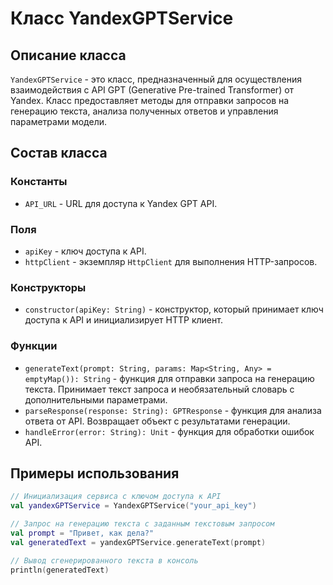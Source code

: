 # Класс YandexGPTService

## Описание класса

`YandexGPTService` - это класс, предназначенный для осуществления взаимодействия с API GPT (Generative Pre-trained Transformer) от Yandex. Класс предоставляет методы для отправки запросов на генерацию текста, анализа полученных ответов и управления параметрами модели.

## Состав класса

### Константы

- `API_URL` - URL для доступа к Yandex GPT API.

### Поля

- `apiKey` - ключ доступа к API.
- `httpClient` - экземпляр `HttpClient` для выполнения HTTP-запросов.

### Конструкторы

- `constructor(apiKey: String)` - конструктор, который принимает ключ доступа к API и инициализирует HTTP клиент.

### Функции

- `generateText(prompt: String, params: Map<String, Any> = emptyMap()): String` - функция для отправки запроса на генерацию текста. Принимает текст запроса и необязательный словарь с дополнительными параметрами.
- `parseResponse(response: String): GPTResponse` - функция для анализа ответа от API. Возвращает объект с результатами генерации.
- `handleError(error: String): Unit` - функция для обработки ошибок API.

## Примеры использования

```kotlin
// Инициализация сервиса с ключом доступа к API
val yandexGPTService = YandexGPTService("your_api_key")

// Запрос на генерацию текста с заданным текстовым запросом
val prompt = "Привет, как дела?"
val generatedText = yandexGPTService.generateText(prompt)

// Вывод сгенерированного текста в консоль
println(generatedText)
